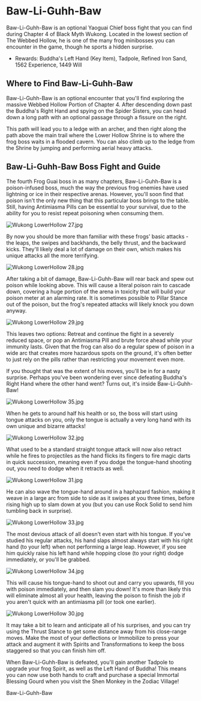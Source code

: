# Baw-Li-Guhh-Baw

Baw-Li-Guhh-Baw is an optional Yaoguai Chief boss fight that you can find during Chapter 4 of Black Myth Wukong. Located in the lowest section of The Webbed Hollow, he is one of the many frog minibosses you can encounter in the game, though he sports a hidden surprise. 

  * Rewards: Buddha's Left Hand (Key Item), Tadpole, Refined Iron Sand, 1562 Experience, 1449 Will

## Where to Find Baw-Li-Guhh-Baw

Baw-Li-Guhh-Baw is an optional encounter that you'll find exploring the massive Webbed Hollow Portion of Chapter 4. After descending down past the Buddha's Right Hand and spying on the Spider Sisters, you can head down a long path with an optional passage through a fissure on the right. 

This path will lead you to a ledge with an archer, and then right along the path above the main trail where the Lower Hollow Shrine is to where the frog boss waits in a flooded cavern. You can also climb up to the ledge from the Shrine by jumping and performing aerial heavy attacks. 

## Baw-Li-Guhh-Baw Boss Fight and Guide

The fourth Frog Guai boss in as many chapters, Baw-Li-Guhh-Baw is a poison-infused boss, much the way the previous frog enemies have used lightning or ice in their respective arenas. However, you'll soon find that poison isn't the only new thing that this particular boss brings to the table. Still, having Antimiasma Pills can be essential to your survival, due to the ability for you to resist repeat poisoning when consuming them. 

![Wukong LowerHollow 27.jpg](https://oyster.ignimgs.com/mediawiki/apis.ign.com/black-myth-wukong/1/1d/Wukong_LowerHollow_27.jpg)

By now you should be more than familiar with these frogs' basic attacks - the leaps, the swipes and backhands, the belly thrust, and the backward kicks. They'll likely deal a lot of damage on their own, which makes his unique attacks all the more terrifying. 

![Wukong LowerHollow 28.jpg](https://oyster.ignimgs.com/mediawiki/apis.ign.com/black-myth-wukong/5/53/Wukong_LowerHollow_28.jpg)

After taking a bit of damage, Baw-Li-Guhh-Baw will rear back and spew out poison while looking above. This will cause a literal poison rain to cascade down, covering a huge portion of the arena in toxicity that will build your poison meter at an alarming rate. It is sometimes possible to Pillar Stance out of the poison, but the frog's repeated attacks will likely knock you down anyway. 

![Wukong LowerHollow 29.jpg](https://oyster.ignimgs.com/mediawiki/apis.ign.com/black-myth-wukong/9/9d/Wukong_LowerHollow_29.jpg)

This leaves two options: Retreat and continue the fight in a severely reduced space, or pop an Antimiasma Pill and brute force ahead while your immunity lasts. Given that the frog can also do a regular spew of poison in a wide arc that creates more hazardous spots on the ground, it's often better to just rely on the pills rather than restricting your movement even more. 

If you thought that was the extent of his moves, you'll be in for a nasty surprise. Perhaps you've been wondering ever since defeating Buddha's Right Hand where the other hand went? Turns out, it's inside Baw-Li-Guhh-Baw! 

![Wukong LowerHollow 35.jpg](https://oyster.ignimgs.com/mediawiki/apis.ign.com/black-myth-wukong/3/31/Wukong_LowerHollow_35.jpg)

When he gets to around half his health or so, the boss will start using tongue attacks on you, only the tongue is actually a very long hand with its own unique and bizarre attacks! 

![Wukong LowerHollow 32.jpg](https://oyster.ignimgs.com/mediawiki/apis.ign.com/black-myth-wukong/9/92/Wukong_LowerHollow_32.jpg)

What used to be a standard straight tongue attack will now also retract while he fires to projectiles as the hand flicks its fingers to fire magic darts in quick succession, meaning even if you dodge the tongue-hand shooting out, you need to dodge when it retracts as well. 

![Wukong LowerHollow 31.jpg](https://oyster.ignimgs.com/mediawiki/apis.ign.com/black-myth-wukong/1/1b/Wukong_LowerHollow_31.jpg)

He can also wave the tongue-hand around in a haphazard fashion, making it weave in a large arc from side to side as it swipes at you three times, before rising high up to slam down at you (but you can use Rock Solid to send him tumbling back in surprise). 

![Wukong LowerHollow 33.jpg](https://oyster.ignimgs.com/mediawiki/apis.ign.com/black-myth-wukong/2/21/Wukong_LowerHollow_33.jpg)

The most devious attack of all doesn't even start with his tongue. If you've studied his regular attacks, his hand slaps almost always start with his right hand (to your left) when not performing a large leap. However, if you see him quickly raise his left hand while hopping close (to your right) dodge immediately, or you'll be grabbed. 

![Wukong LowerHollow 34.jpg](https://oyster.ignimgs.com/mediawiki/apis.ign.com/black-myth-wukong/6/6a/Wukong_LowerHollow_34.jpg)

This will cause his tongue-hand to shoot out and carry you upwards, fill you with poison immediately, and then slam you down! It's more than likely this will eliminate almost all your health, leaving the poison to finish the job if you aren't quick with an antimiasma pill (or took one earlier). 

![Wukong LowerHollow 30.jpg](https://oyster.ignimgs.com/mediawiki/apis.ign.com/black-myth-wukong/2/25/Wukong_LowerHollow_30.jpg)

It may take a bit to learn and anticipate all of his surprises, and you can try using the Thrust Stance to get some distance away from his close-range moves. Make the most of your deflections or Immobilize to press your attack and augment it with Spirits and Transformations to keep the boss staggered so that you can finish him off. 

When Baw-Li-Guhh-Baw is defeated, you'll gain another Tadpole to upgrade your frog Spirit, as well as the Left Hand of Buddha! This means you can now use both hands to craft and purchase a special Immortal Blessing Gourd when you visit the Shen Monkey in the Zodiac Village! 

Baw-Li-Guhh-Baw